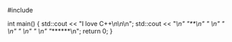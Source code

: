 #include <iostream>

int main()
{
    std::cout << "I love C++\n\n\n";
    std::cout << "*\n"
                 "**\n"
                 "* *\n"
                 "*  *\n"
                 "*   *\n"
                 "*    *\n"
                 "*******\n";
        return 0;
}
